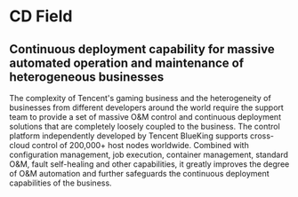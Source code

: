 # CD Field

## Continuous deployment capability for massive automated operation and maintenance of heterogeneous businesses

The complexity of Tencent's gaming business and the heterogeneity of businesses from different developers around the world require the support team to provide a set of massive O&M control and continuous deployment solutions that are completely loosely coupled to the business. The control platform independently developed by Tencent BlueKing supports cross-cloud control of 200,000+ host nodes worldwide. Combined with configuration management, job execution, container management, standard O&M, fault self-healing and other capabilities, it greatly improves the degree of O&M automation and further safeguards the continuous deployment capabilities of the business.